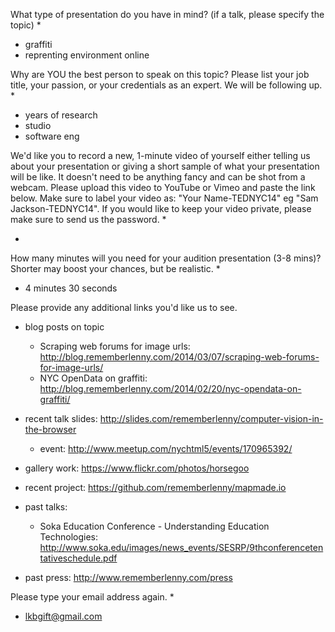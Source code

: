 What type of presentation do you have in mind? (if a talk, please specify the topic) *
  - graffiti
  - reprenting environment online

Why are YOU the best person to speak on this topic? Please list your job title, your passion, or your credentials as an expert. We will be following up. *
  - years of research
  - studio
  - software eng

We'd like you to record a new, 1-minute video of yourself either telling us about your presentation or giving a short sample of what your presentation will be like. It doesn't need to be anything fancy and can be shot from a webcam. Please upload this video to YouTube or Vimeo and paste the link below. Make sure to label your video as: "Your Name-TEDNYC14" eg "Sam Jackson-TEDNYC14". If you would like to keep your video private, please make sure to send us the password. *

  -

How many minutes will you need for your audition presentation (3-8 mins)? Shorter may boost your chances, but be realistic. *

  - 4 minutes 30 seconds

Please provide any additional links you'd like us to see.

  - blog posts on topic
    - Scraping web forums for image urls: http://blog.rememberlenny.com/2014/03/07/scraping-web-forums-for-image-urls/
    - NYC OpenData on graffiti: http://blog.rememberlenny.com/2014/02/20/nyc-opendata-on-graffiti/

  - recent talk slides: http://slides.com/rememberlenny/computer-vision-in-the-browser
    - event: http://www.meetup.com/nychtml5/events/170965392/
  - gallery work: https://www.flickr.com/photos/horsegoo
  - recent project: https://github.com/rememberlenny/mapmade.io

  - past talks:
    - Soka Education Conference - Understanding Education Technologies:  http://www.soka.edu/images/news_events/SESRP/9thconferencetentativeschedule.pdf
  - past press: http://www.rememberlenny.com/press

Please type your email address again. *

  - lkbgift@gmail.com
